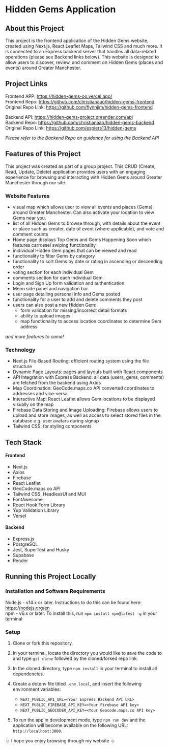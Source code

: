 # Hidden Gems Application

## About this Project

This project is the frontend application of the Hidden Gems website, created using Next.js, React Leaflet Maps, Tailwind CSS and much more. It is connected to an Express backend server that handles all data-related operations (please see Backend links below). This website is designed to allow users to discover, review, and comment on Hidden Gems (places and events) around Greater Manchester.

## Project Links

Frontend APP: https://hidden-gems-oo.vercel.app/ <br>
Frontend Repo: https://github.com/christianaao/hidden-gems-frontend <br>
Original Repo Link: https://github.com/flynnjim/hidden-gems-frontend <br>

Backend API: https://hidden-gems-project.onrender.com/api <br>
Backend Repo: https://github.com/christianaao/hidden-gems-backend <br>
Original Repo Link: https://github.com/espiers13/hidden-gems <br>

_Please refer to the Backend Repo on guidance for using the Backend API_

## Features of this Project

This project was created as part of a group project. This CRUD (Create, Read, Update, Delete) application provides users with an engaging experience for browsing and interacting with Hidden Gems around Greater Manchester through our site.

### Website Features

* visual map which allows user to view all events and places (Gems) around Greater Manchester. Can also activate your location to view Gems near you.
* list of all Hidden Gems to browse through, with details about the event or place such as creater, date of event (where applicable), and vote and comment counts
* Home page displays Top Gems and Gems Happening Soon which features carrossel swiping functionality
* inidividual Hidden Gem pages that can be viewed and read
* functionality to filter Gems by category
* functionality to sort Gems by date or rating in ascending or descending order
* voting section for each individual Gem
* comments section for each individual Gem
* Login and Sign Up form validation and authentication
* Menu side panel and navigation bar
* user page detailing personal info and Gems posted
* functionality for a user to add and delete comments they post
* users can also post a new Hidden Gem:
    - form validation for missing/incorrect detail formats
    - ability to upload images
    - map functionality to access location coordinates to determine Gem address

_and more features to come!_

### Technology

- Next.js File-Based Routing: efficient routing system using the file structure
- Dynamic Page Layouts: pages and layouts built with React components
- API Integration with Express Backend: all data (users, gems, comments) are fetched from the backend using Axios
- Map Coordination: GeoCode.maps.co API converted coordinates to addresses and vice-versa
- Interactive Map: React Leaflet allows Gem locations to be displayed visually on the map
- Firebase Data Storing and Image Uploading: Firebase allows users to upload and store images, as well as access to select stored files in the database e.g. user avatars during signup
- Tailwind CSS: for styling components

## Tech Stack

#### Frontend

- Next.js
- Axios
- Firebase
- React Leaflet
- GeoCode.maps.co API
- Tailwind CSS, HeadlessUI and MUI
- FontAwesome
- React Hook Form Library
- Yup Validation Library
- Versel

#### Backend

- Express.js
- PostgreSQL
- Jest, SuperTest and Husky
- Supabase
- Render

## Running this Project Locally

### Installation and Software Requirements

Node.js - v14.x or later. Instructions to do this can be found here: https://nodejs.org/en <br>
npm - v6.x or later. To install this, run `npm install npm@latest -g` in your terminal

### Setup

1. Clone or fork this repository.

2. In your terminal, locate the directory you would like to save the code to and type `git clone` followed by the cloned/forked repo link.

3. In the cloned directory, type `npm install` in your terminal to install all dependencies.

4. Create a dotenv file titled `.env.local`, and insert the following environment variables:
   * `NEXT_PUBLIC_API_URL=<Your Express Backend API URL>`
   * `NEXT_PUBLIC_FIREBASE_API_KEY=<Your Firebase API key>`
   * `NEXT_PUBLIC_GEOCODER_API_KEY=<Your Geocode.maps.co API key>`

5. To run the app in development mode, type `npm run dev` and the application will become available on the following URL: `http://localhost:3000`.

☺ I hope you enjoy browsing through my website ☺
